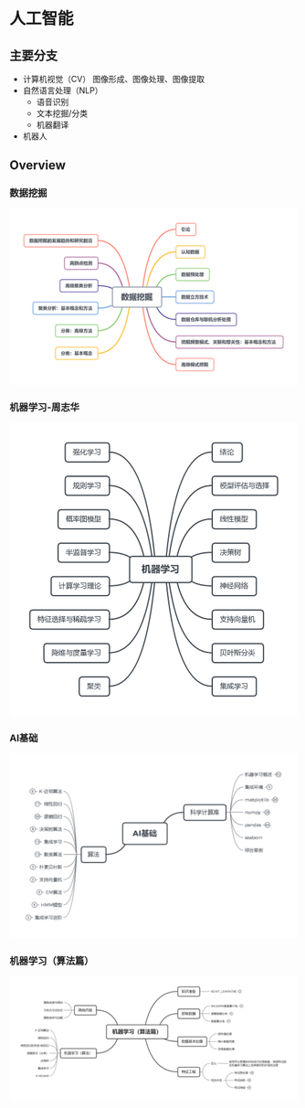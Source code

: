 # 人工智能

## 主要分支
- 计算机视觉（CV） 图像形成、图像处理、图像提取
- 自然语言处理（NLP）
  - 语音识别
  - 文本挖掘/分类
  - 机器翻译
- 机器人

## Overview

### 数据挖掘
![数据挖掘](./img/数据挖掘.png)

### 机器学习-周志华
![机器学习](./img/机器学习.png)

### AI基础
![AI基础](./img/AI基础.png)

### 机器学习（算法篇）
![机器学习（算法篇）](./img/机器学习（算法篇）.png)



